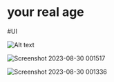 # your real age

#UI

<img
  src="https://github.com/nawaf-vp/your-real-age/assets/102661016/a27a01fa-67df-4f87-a7e0-5e08bddfe159"
  alt="Alt text"
  title="Optional title"
  style="display: inline-block; margin: 0 auto; max-width: 300px">

![Screenshot 2023-08-30 001517](https://github.com/nawaf-vp/your-real-age/assets/102661016/a27a01fa-67df-4f87-a7e0-5e08bddfe159)


![Screenshot 2023-08-30 001336](https://github.com/nawaf-vp/your-real-age/assets/102661016/21277294-8d68-4be5-9101-db6ffa8a274e)



